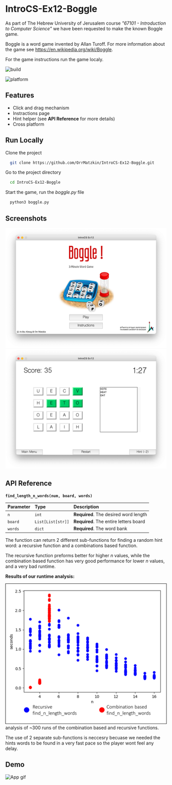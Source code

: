
# IntroCS-Ex12-Boggle

As part of The Hebrew University of Jerusalem course *"67101 - Introduction to Computer Science"* we have been requested to make the known Boggle game.

Boggle is a word game invented by Allan Turoff. 
For more information about the game see https://en.wikipedia.org/wiki/Boggle.

For the game instructions run the game localy.


![build](https://img.shields.io/badge/build-passing-brightgreen)

![platform](https://camo.githubusercontent.com/fb4912e741e566f3089bd8ca3561a536cc352ecfae75127d2fab3e1852e2234d/68747470733a2f2f696d672e736869656c64732e696f2f62616467652f706c6174666f726d2d6c696e75782532302537432532306d61636f7325323025374325323077696e646f77732d6c6967687467726579) 

## Features

- Click and drag mechanism
- Instractions page
- Hint helper (see **API Reference** for more details)
- Cross platform

  
## Run Locally

Clone the project

```bash
  git clone https://github.com/OrrMatzkin/IntroCS-Ex12-Boggle.git
```

Go to the project directory

```bash
  cd IntroCS-Ex12-Boggle
```

Start the game, run the *boggle.py* file

```bash
  python3 boggle.py
```

  
## Screenshots

![main Screenshot](https://github.com/OrrMatzkin/IntroCS-Ex12-Boggle/blob/main/project_extras/Screenshot%202021-10-02%20at%2022.59.41.png?raw=true)
![game Screenshot](https://github.com/OrrMatzkin/IntroCS-Ex12-Boggle/blob/main/project_extras/Screenshot%202021-10-02%20at%2023.03.16.png?raw=true)

## API Reference

**`find_length_n_words(num, board, words)`**

| Parameter | Type     | Description                |
| :-------- | :------- | :------------------------- |
| `n` | `int` | **Required**. The desired word length |
|  `board` | `List[List[str]]` | **Required**. The entire letters board |
| `words` | `dict` | **Required**. The word bank |


The function can return 2 different sub-functions for finding a random hint word: a recursive function and a combinations based function.

The recursive function preforms better for higher *n* values, while the combination based function has very good performance for lower *n* values, and a very bad runtime.

**Results of our runtime analysis:**

![2 functions](https://github.com/OrrMatzkin/IntroCS-Ex12-Boggle/blob/main/project_extras/combinations_based_vs_recursive.png?raw=true)
analysis of ~300 runs of the combination based and recursive functions.

The use of 2 separate sub-functions is neccesry becuase we needed the hints words to be found in a very fast pace so the player wont feel any delay.

## Demo

![App gif](https://github.com/OrrMatzkin/IntroCS-Ex12-Boggle/blob/main/project_extras/boggle_gif.gif?raw=true)
